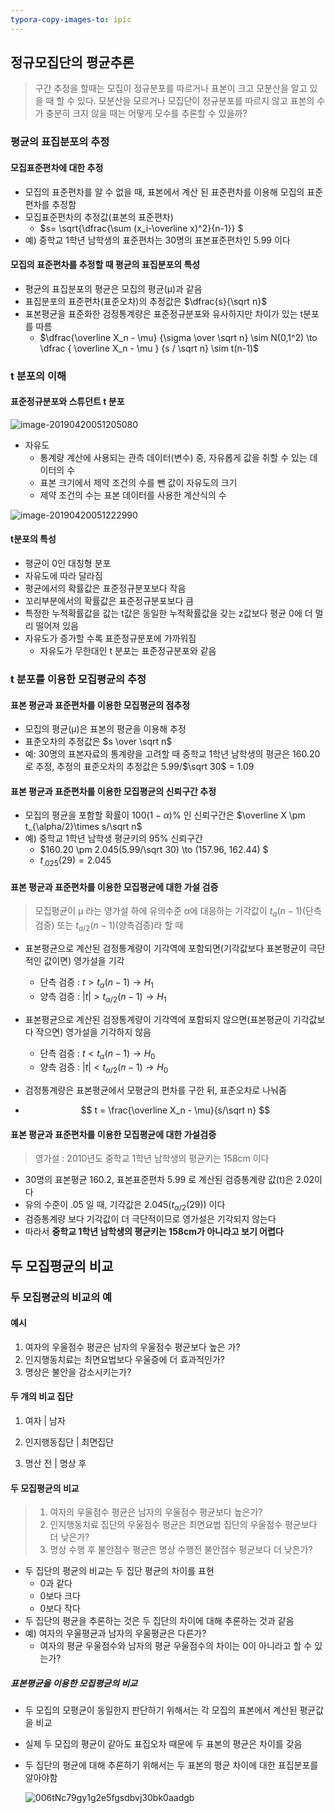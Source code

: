 ```yaml
---
typora-copy-images-to: ipic
---
```


## 정규모집단의 평균추론

> 구간 추정을 할때는 모집이 정규분포를 따르거나 표본이 크고 모분산을 알고 있을 때 할 수 있다. 모분산을 모르거나 모집단이 정규분포를 따르지 않고 표본의 수가 충분히 크지 않을 때는 어떻게 모수를 추론할 수 있을까?



### 평균의 표집분포의 추정

#### 모집표준편차에 대한 추정

- 모집의 표준편차를 알 수 없을 때, 표본에서 계산 된 표준편차를 이용해 모집의 표준편차를 추정함
- 모집표준편차의 추정값(표본의 표준편차)
  - $s= \sqrt{\dfrac{\sum (x_i-\overline x)^2}{n-1}} $
- 예) 중학교 1학년 남학생의 표준편차는 30명의 표본표준편차인 5.99 이다



#### 모집의 표준편차를 추정할 때 평균의 표집분포의 특성

- 평균의 표집분포의 평균은 모집의 평균(&mu;)과 같음
- 표집분포의 표준편차(표준오차)의 추정값은 $\dfrac{s}{\sqrt n}$ 
- 표본평균을 표준화한 검정통계량은 표준정규분포와 유사하지만 차이가 있는 t분포를 따름
  - $\dfrac{\overline X_n - \mu} {\sigma \over \sqrt n} \sim N(0,1^2) \to \dfrac { \overline X_n - \mu } {s / \sqrt n} \sim   t(n-1)$



### t 분포의 이해

#### 표준정규분포와 스튜던트 t 분포

![image-20190420051205080](https://ws1.sinaimg.cn/large/006tNc79gy1g2e5fivb5ej314q0fomym.jpg)

- 자유도
  - 통계량 계산에 사용되는 관측 데이터(변수) 중, 자유롭게 값을 취할 수 있는 데이터의 수
  - 표본 크기에서 제약 조건의 수를 뺀 값이 자유도의 크기
  - 제약 조건의 수는 표본 데이터를 사용한 계산식의 수

![image-20190420051222990](https://ws4.sinaimg.cn/large/006tNc79gy1g2e5fhqpfoj314q0lc40m.jpg)

#### t분포의 특성

- 평균이 0인 대칭형 분포
- 자유도에 따라 달라짐
- 평균에서의 확률값은 표준정규분포보다 작음
- 꼬리부분에서의 확률값은 표준정규분포보다 큼
- 특정한 누적확률값을 값는 t값은 동일한 누적확률값을 갖는 z값보다 평균 0에 더 멀리 떨어져 있음
- 자유도가 증가할 수록 표준정규분포에 가까워짐
  - 자유도가 무한대인 t 분포는 표준정규분포와 같음



### t 분포를 이용한 모집평균의 추정

#### 표본 평균과 표준편차를 이용한 모집평균의 점추정

- 모집의 평균(&mu;)은 표본의 평균을 이용해 추정
- 표준오차의 추정값은 $s \over \sqrt n$
- 예: 30명의 표본자료의 통계량을 고려할 때 중학교 1학년 남학생의 평균은 160.20 로 추정, 추정의 표준오차의 추정값은  5.99/$\sqrt 30$ = 1.09



#### 표본 평균과 표준편차를 이용한 모집평균의 신뢰구간 추정

- 모집의 평균을 포함할 확률이 $100(1-\alpha)\%$ 인 신뢰구간은 $\overline X \pm t_{\alpha/2}\times s/\sqrt n$
- 예) 중학교 1학년 남학생 평균키의 95% 신뢰구간
  - $160.20 \pm 2.045(5.99/\sqrt 30) \to (157.96, 162.44) $
  - $t_{.025}(29) = 2.045$

#### 표본 평균과 표준편차를 이용한 모집평균에 대한 가설 검증

>  모집평균이 &mu; 라는 영가설 하에 유의수준 &alpha;에 대응하는 기각값이 $t_a(n-1)$(단측검증) 또는 $t_{a/2}(n-1)$(양측검증)라 할 때

- 표본평균으로 계산된 검정통계량이 기각역에 포함되면(기각값보다 표본평균이 극단적인 값이면) 영가설을 기각

  - 단측 검증 : $t > t_{\alpha}(n-1) \to H_1$
  - 양측 검증 : $|t| > t_{\alpha/2}(n-1) \to H_1$

- 표본평균으로 계산된 검정통계량이 기각역에 포함되지 않으면(표본평균이 기각값보다 작으면) 영가설을 기각하지 않음

  - 단측 검증 : $t < t_{\alpha}(n-1) \to H_0$
  - 양측 검증 : $|t| < t_{\alpha/2}(n-1) \to H_0$

- 검정통계량은 표본평균에서 모평균의 편차를 구한 뒤, 표준오차로 나눠줌

- $$
  t = \frac{\overline X_n - \mu}{s/\sqrt n}
  $$



#### 표본 평균과 표준편차를 이용한 모집평균에 대한 가설검증 

> 영가설 : 2010년도 중학교 1학년 남학생의 평균키는 158cm 이다

- 30명의 표본평균 160.2, 표본표준편차 5.99 로 계산된 검증통계량 값(t)은 2.02이다
- 유의 수준이 .05 일 때, 기각값은 2.045($t_{\alpha/2}(29)$) 이다
- 검증통계량 보다 기각값이 더 극단적이므로 영가설은 기각되지 않는다
- 따라서 **중학교 1학년 남학생의 평균키는 158cm가 아니라고 보기 어렵다**



## 두 모집평균의 비교 

### 두 모집평균의 비교의 예

#### 예시

1. 여자의 우울점수 평균은 남자의 우울점수 평균보다 높은 가?
2. 인지행동치료는 최면요법보다 우울증에 더 효과적인가?
3. 명상은 불안을 감소시키는가?



#### 두 개의 비교 집단

1. 여자 | 남자

2. 인지행동집단 | 최면집단

3. 명산 전 | 명상 후 

   

#### 두 모집평균의 비교

> 1. 여자의 우울점수 평균은 남자의 우울점수 평균보다 높은가?
> 2. 인지행동치료 집단의 우울점수 평균은 최면요법 집단의 우울점수 평균보다 더 낮은가?
> 3. 명상 수행 후 불안점수 평균은 명상 수행전 불안점수 평균보다 더 낮은가?

- 두 집단의 평균의 비교는 두 집단 평균의 차이를 표현
  - 0과 같다
  - 0보다 크다
  - 0보다 작다 
- 두 집단의 평균을 추론하는 것은 두 집단의 차이에 대해 추론하는 것과 같음
- 예) 여자의 우울평균과 남자의 우울평균은 다른가?
  - 여자의 평균 우울점수와 남자의 평균 우울점수의 차이는 0이 아니라고 할 수 있는가?

##### 표본평균을 이용한 모집평균의 비교

- 두 모집의 모평균이 동일한지 판단하기 위해서는 각 모집의 표본에서 계산된 평균값을 비교
- 실제 두 모집의 평균이 같아도 표집오차 때문에 두 표본의 평균은 차이를 갖음
- 두 집단의 평균에 대해 추론하기 위해서는 두 표본의 평균 차이에 대한 표집분포를 알아야함

  ![006tNc79gy1g2e5fgsdbvj30bk0aadgb](https://ws1.sinaimg.cn/large/006tNc79gy1g2e5fgsdbvj30bk0aadgb.jpg)



